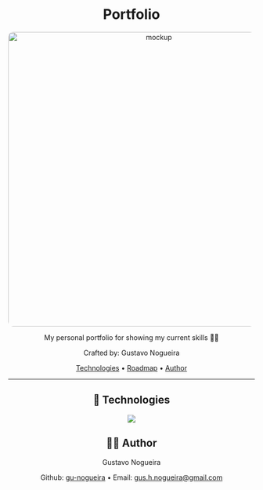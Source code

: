 <h1 align="center">
  Portfolio
</h1>

<p align="center">
  <img alt ="mockup" src="./public/images/mockup.png" width="600" style="border-radius: 10px;">
</p>

<p align="center">My personal portfolio for showing my current skills 👨‍💻</p>

<p align="center">Crafted by: Gustavo Nogueira</p>

<p align="center">
  <a href="#technologies">Technologies</a> •
  <a href="ROADMAP.md">Roadmap</a> •
  <a href="#author">Author</a>
</p>

---

<h2 id="technologies" align="center">🚀 Technologies</h2>

<p align="center">
  <a href="https://skillicons.dev">
    <img src="https://skillicons.dev/icons?i=ts,nextjs,react,tailwind,vercel" />
  </a>
</p>

<h2 id="technologies" align="center">👨‍💻 Author</h2>

<p align="center">Gustavo Nogueira</p>
<p align="center">
  Github: <a href="https://github.com/gu-nogueira">gu-nogueira</a>
   •
  Email: <a href="mailto:gus.h.nogueira@gmail.com">gus.h.nogueira@gmail.com</a>
</p>
